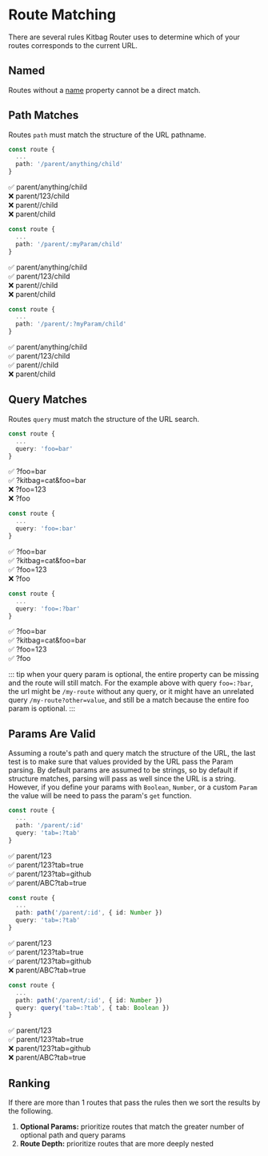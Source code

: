 # Route Matching

There are several rules Kitbag Router uses to determine which of your routes corresponds to the current URL.

## Named

Routes without a [name](/core-concepts/defining-routes#route-names) property cannot be a direct match.

## Path Matches

Routes `path` must match the structure of the URL pathname.

```ts
const route {
  ...
  path: '/parent/anything/child'
}
```

:white_check_mark: parent/anything/child  
:x: parent/123/child  
:x: parent//child  
:x: parent/child  

```ts
const route {
  ...
  path: '/parent/:myParam/child'
}
```

:white_check_mark: parent/anything/child  
:white_check_mark: parent/123/child  
:x: parent//child  
:x: parent/child  

```ts
const route {
  ...
  path: '/parent/:?myParam/child'
}
```

:white_check_mark: parent/anything/child  
:white_check_mark: parent/123/child  
:white_check_mark: parent//child  
:x: parent/child  

## Query Matches

Routes `query` must match the structure of the URL search.

```ts
const route {
  ...
  query: 'foo=bar'
}
```

:white_check_mark: ?foo=bar  
:white_check_mark: ?kitbag=cat&foo=bar  
:x: ?foo=123  
:x: ?foo  

```ts
const route {
  ...
  query: 'foo=:bar'
}
```

:white_check_mark: ?foo=bar  
:white_check_mark: ?kitbag=cat&foo=bar  
:white_check_mark: ?foo=123  
:x: ?foo  

```ts
const route {
  ...
  query: 'foo=:?bar'
}
```

:white_check_mark: ?foo=bar  
:white_check_mark: ?kitbag=cat&foo=bar  
:white_check_mark: ?foo=123  
:white_check_mark: ?foo  

::: tip
when your query param is optional, the entire property can be missing and the route will still match. For the example above with query `foo=:?bar`, the url might be `/my-route` without any query, or it might have an unrelated query `/my-route?other=value`, and still be a match because the entire foo param is optional.
:::

## Params Are Valid

Assuming a route's path and query match the structure of the URL, the last test is to make sure that values provided by the URL pass the Param parsing. By default params are assumed to be strings, so by default if structure matches, parsing will pass as well since the URL is a string. However, if you define your params with `Boolean`, `Number`, or a custom `Param` the value will be need to pass the param's `get` function.

```ts
const route {
  ...
  path: '/parent/:id'
  query: 'tab=:?tab'
}
```

:white_check_mark: parent/123  
:white_check_mark: parent/123?tab=true  
:white_check_mark: parent/123?tab=github  
:white_check_mark: parent/ABC?tab=true  

```ts
const route {
  ...
  path: path('/parent/:id', { id: Number })
  query: 'tab=:?tab'
}
```

:white_check_mark: parent/123  
:white_check_mark: parent/123?tab=true  
:white_check_mark: parent/123?tab=github  
:x: parent/ABC?tab=true  

```ts
const route {
  ...
  path: path('/parent/:id', { id: Number })
  query: query('tab=:?tab', { tab: Boolean })
}
```

:white_check_mark: parent/123  
:white_check_mark: parent/123?tab=true  
:x: parent/123?tab=github  
:x: parent/ABC?tab=true  

## Ranking

If there are more than 1 routes that pass the rules then we sort the results by the following.

1. **Optional Params:** prioritize routes that match the greater number of optional path and query params
2. **Route Depth:** prioritize routes that are more deeply nested

